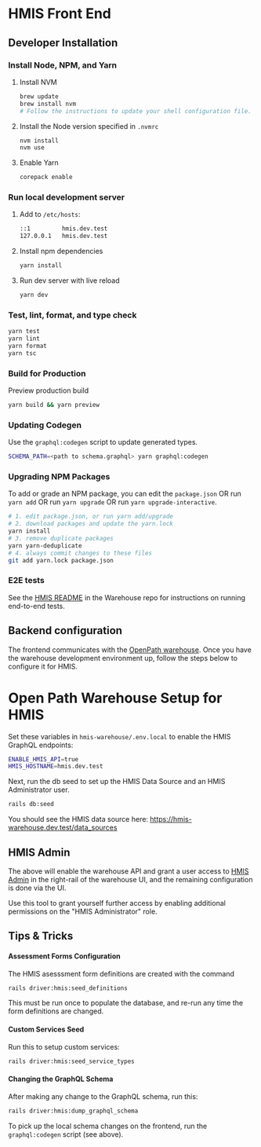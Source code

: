 # HMIS Front End

## Developer Installation

### Install Node, NPM, and Yarn

1. Install NVM

   ```sh
   brew update
   brew install nvm
   # Follow the instructions to update your shell configuration file.
   ```

2. Install the Node version specified in `.nvmrc`

   ```sh
   nvm install
   nvm use
   ```

3. Enable Yarn
   ```sh
   corepack enable
   ```

### Run local development server

1. Add to `/etc/hosts`:

   ```sh
   ::1         hmis.dev.test
   127.0.0.1   hmis.dev.test
   ```

2. Install npm dependencies

   ```sh
   yarn install
   ```

3. Run dev server with live reload

   ```sh
   yarn dev
   ```

### Test, lint, format, and type check

```sh
yarn test
yarn lint
yarn format
yarn tsc
```

### Build for Production

Preview production build

```sh
yarn build && yarn preview
```

### Updating Codegen

Use the `graphql:codegen` script to update generated types.

```sh
SCHEMA_PATH=<path to schema.graphql> yarn graphql:codegen
```

### Upgrading NPM Packages

To add or grade an NPM package, you can edit the `package.json` OR run `yarn add` OR run `yarn upgrade` OR run `yarn upgrade-interactive`.

```sh
# 1. edit package.json, or run yarn add/upgrade
# 2. download packages and update the yarn.lock
yarn install
# 3. remove duplicate packages
yarn yarn-deduplicate
# 4. always commit changes to these files
git add yarn.lock package.json
```


### E2E tests

See the [HMIS README](https://github.com/greenriver/hmis-warehouse/blob/stable/drivers/hmis/README.md) in the Warehouse repo for instructions on running end-to-end tests.

## Backend configuration

The frontend communicates with the [OpenPath warehouse](https://github.com/greenriver/hmis-warehouse).
Once you have the warehouse development environment up, follow the steps below to configure it for HMIS.

# Open Path Warehouse Setup for HMIS

Set these variables in `hmis-warehouse/.env.local` to enable the HMIS GraphQL endpoints:

```sh
ENABLE_HMIS_API=true
HMIS_HOSTNAME=hmis.dev.test
```

Next, run the db seed to set up the HMIS Data Source and an HMIS Administrator user.

```sh
rails db:seed
```

You should see the HMIS data source here: https://hmis-warehouse.dev.test/data_sources

## HMIS Admin

The above will enable the warehouse API and grant a user access to
[HMIS Admin](https://hmis-warehouse.dev.test/hmis_admin/roles) in the
right-rail of the warehouse UI, and the remaining configuration is done via the UI.

Use this tool to grant yourself further access by enabling additional permissions on the "HMIS Administrator" role.

## Tips & Tricks

#### Assessment Forms Configuration

The HMIS asesssment form definitions are created with the command

```sh
rails driver:hmis:seed_definitions
```

This must be run once to populate the database, and re-run any time the
form definitions are changed.

#### Custom Services Seed

Run this to setup custom services:

```sh
rails driver:hmis:seed_service_types
```

#### Changing the GraphQL Schema

After making any change to the GraphQL schema, run this:

```sh
rails driver:hmis:dump_graphql_schema
```

To pick up the local schema changes on the frontend, run the `graphql:codegen` script (see above).
